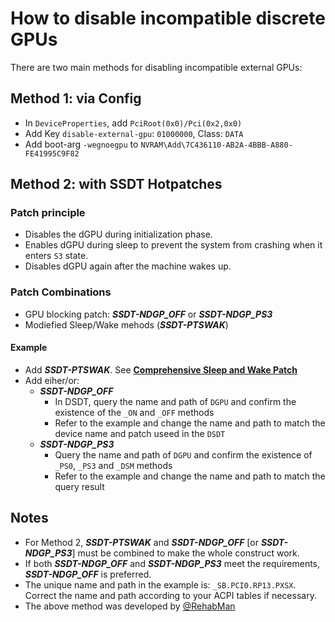 # How to disable incompatible discrete GPUs

There are two main methods for disabling incompatible external GPUs:

## Method 1: via Config

  - In `DeviceProperties`, add `PciRoot(0x0)/Pci(0x2,0x0)` 
  - Add Key `disable-external-gpu`: `01000000`, Class: `DATA` 
  - Add boot-arg `-wegnoegpu` to `NVRAM\Add\7C436110-AB2A-4BBB-A880-FE41995C9F82`
    
## Method 2: with SSDT Hotpatches

### Patch principle
- Disables the dGPU during initialization phase.
- Enables dGPU during sleep to prevent the system from crashing when it enters `S3` state.
- Disables dGPU again after the machine wakes up.

### Patch Combinations

- GPU blocking patch: ***SSDT-NDGP_OFF*** or ***SSDT-NDGP_PS3***
- Modiefied Sleep/Wake mehods (***SSDT-PTSWAK***)

#### Example

- Add ***SSDT-PTSWAK***. See [**Comprehensive Sleep and Wake Patch**](https://github.com/5T33Z0/OC-Little-Translated/tree/main/04_Fixing_Sleep_and_Wake_Issues/PTSWAK_Sleep_and_Wake_Fix)
- Add eiher/or:
	- ***SSDT-NDGP_OFF***
		- In DSDT, query the name and path of `DGPU` and confirm the existence of the `_ON` and `_OFF` methods
		- Refer to the example and change the name and path to match the device name and patch useed in the `DSDT`
  	- ***SSDT-NDGP_PS3***
		- Query the name and path of `DGPU` and confirm the existence of `_PS0`, `_PS3` and `_DSM` methods
		- Refer to the example and change the name and path to match the query result
  
## Notes

- For Method 2, ***SSDT-PTSWAK*** and ***SSDT-NDGP_OFF*** [or ***SSDT-NDGP_PS3***] must be combined to make the whole construct work.
- If both ***SSDT-NDGP_OFF*** and ***SSDT-NDGP_PS3*** meet the requirements, ***SSDT-NDGP_OFF*** is preferred.
- The unique name and path in the example is: `_SB.PCI0.RP13.PXSX`. Correct the name and path according to your ACPI tables if necessary.
- The above method was developed by [@RehabMan](https://github.com/rehabman)
